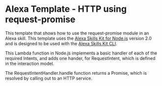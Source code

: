 # Alexa Template - HTTP using request-promise

This template that shows how to use the request-promise module in an Alexa skill.
This template uses the [Alexa Skills Kit for Node.js](https://github.com/alexa/alexa-skills-kit-sdk-for-nodejs) version 2.0 and is designed to be used with the [Alexa Skills Kit CLI](https://developer.amazon.com/docs/smapi/ask-cli-intro.html).

This Lambda function in Node.js implements a basic handler of each of the required Intents, and adds one hander, for RequestIntent, which is defined in the interaction model.

The RequestIntentHandler.handle function returns a Promise, which is resolved by calling out to an HTTP service.
